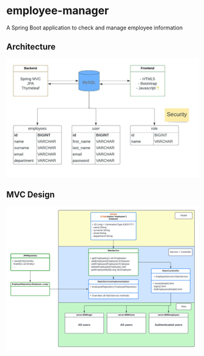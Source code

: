 # employee-manager
A Spring Boot application to check and manage employee information


## Architecture
![architecture](/src/main/resources/static/img/architecture.jpeg)

## MVC Design
![design](/src/main/resources/static/img/MVC.png)